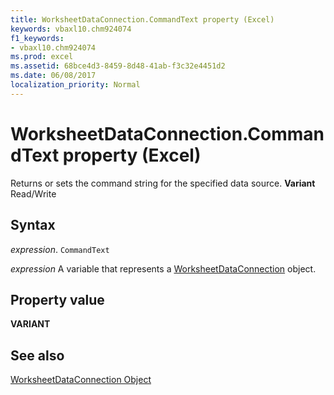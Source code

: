 ```yaml
---
title: WorksheetDataConnection.CommandText property (Excel)
keywords: vbaxl10.chm924074
f1_keywords:
- vbaxl10.chm924074
ms.prod: excel
ms.assetid: 68bce4d3-8459-8d48-41ab-f3c32e4451d2
ms.date: 06/08/2017
localization_priority: Normal
---
```



# WorksheetDataConnection.CommandText property (Excel)

Returns or sets the command string for the specified data source.  **Variant** Read/Write


## Syntax

_expression_. `CommandText`

_expression_ A variable that represents a [WorksheetDataConnection](Excel.worksheetdataconnection.md) object.


## Property value

 **VARIANT**


## See also



[WorksheetDataConnection Object](Excel.worksheetdataconnection.md)

